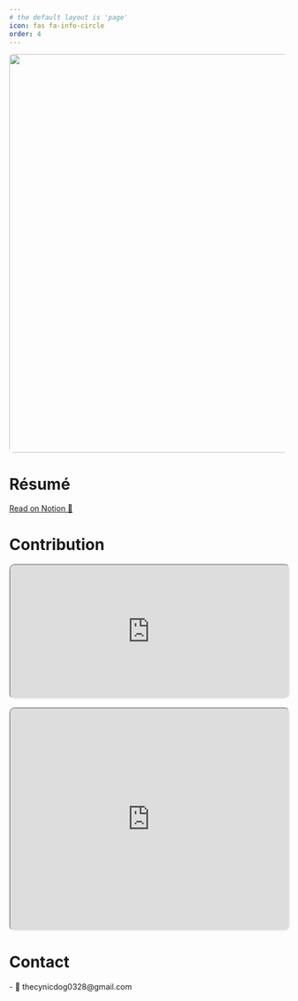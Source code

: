 ```yaml
---
# the default layout is 'page'
icon: fas fa-info-circle
order: 4
---
```


<img style="width:720px; border-radius: 7px;" src="https://github.com/user-attachments/assets/3af955a7-457c-455d-aeac-41af00ce6f81"/>

<h1>Résumé</h1>
<a href="https://destiny-haddock-3af.notion.site/About-Me-1a9ebffe97d6437994ee0208bb92142d">Read on Notion 👀</a>

<h1>Contribution</h1>

<iframe width="100%" height="240" src="https://cynicdog.github.io/commits-spread/" style="border-radius: 10px;"></iframe>
<iframe width="100%" height="400" src="https://cynicdog.github.io/commits-spread/#/network" style="margin-top: 15px; border-radius: 10px;"></iframe>

<h1 id="1dfd2a8e-6261-424a-bc18-f0f2b3adb167" class="">Contact</h1>
- 📧 thecynicdog0328@gmail.com
